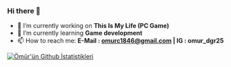 ### Hi there 👋

- 🔭 I’m currently working on <b>This Is My Life (PC Game)</b>
- 🌱 I’m currently learning <b>Game development</b>
- 📫 How to reach me: <b>E-Mail : omurc1846@gmail.com | IG : omur_dgr25</b>

[![Ömür'ün Github İstatistikleri](https://github-readme-stats.vercel.app/api?username=Omur25&theme=radical&show_icons=true)](https://github.com/anuraghazra/github-readme-stats)
